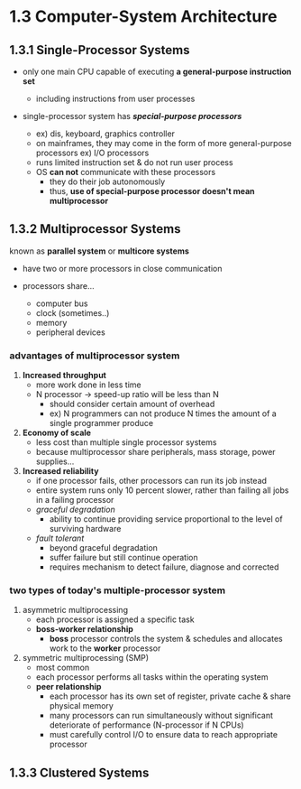 # 1.3 Computer-System Architecture

## 1.3.1 Single-Processor Systems

* only one main CPU capable of executing **a general-purpose instruction set**
  * including instructions from user processes
* single-processor system has _**special-purpose processors**_

  * ex\) dis, keyboard, graphics controller
  * on mainframes, they may come in the form of more general-purpose processors ex\) I/O processors
  * runs limited instruction set & do not run user process
  * OS **can not** communicate with these processors
    * they do their job autonomously
    * thus, **use of special-purpose processor doesn't mean multiprocessor**

## 1.3.2 Multiprocessor Systems

known as **parallel system** or **multicore systems**

* have two or more processors in close communication
* processors share...

  * computer bus
  * clock \(sometimes..\)
  * memory
  * peripheral devices

### advantages of multiprocessor system

1. **Increased throughput**
   * more work done in less time
   * N processor -&gt; speed-up ratio will be less than N
     * should consider certain amount of overhead
     * ex\) N programmers can not produce N times the amount of a single programmer produce
2. **Economy of scale**
   * less cost than multiple single processor systems
   * because multiprocessor share peripherals, mass storage, power supplies...
3. **Increased reliability**
   * if one processor fails, other processors can run its job instead
   * entire system runs only 10 percent slower, rather than failing all jobs in a failing processor
   * _graceful degradation_
     * ability to continue providing service proportional to the level of surviving hardware
   * _fault tolerant_
     * beyond graceful degradation
     * suffer failure but still continue operation
     * requires mechanism to detect failure, diagnose and corrected

### two types of today's multiple-processor system

1. asymmetric multiprocessing
   * each processor is assigned a specific task
   * **boss-worker relationship**
     * **boss** processor controls the system & schedules and allocates work to the **worker** processor
2. symmetric multiprocessing \(SMP\)
   * most common
   * each processor performs all tasks within the operating system
   * **peer relationship**
     * each processor has its own set of register, private cache & share physical memory
     * many processors can run simultaneously without significant deteriorate of performance \(N-processor if N CPUs\)
     * must carefully control I/O to ensure data to reach appropriate processor

## 1.3.3 Clustered Systems





